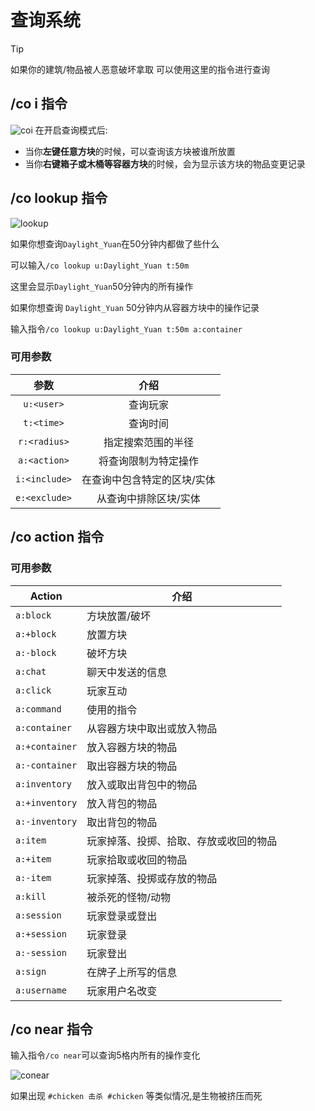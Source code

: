 # 查询系统

>[!TIP]
>
>如果你的建筑/物品被人恶意破坏拿取
>可以使用这里的指令进行查询
>

## /co i 指令

![coi](/images/coi.png)
在开启查询模式后:
- 当你**左键任意方块**的时候，可以查询该方块被谁所放置
- 当你**右键箱子或木桶等容器方块**的时候，会为显示该方块的物品变更记录

## /co lookup 指令

![lookup](/images/lookup.png)

如果你想查询`Daylight_Yuan`在50分钟内都做了些什么

可以输入`/co lookup u:Daylight_Yuan t:50m`

这里会显示`Daylight_Yuan`50分钟内的所有操作

如果你想查询 `Daylight_Yuan` 50分钟内从容器方块中的操作记录

输入指令`/co lookup u:Daylight_Yuan t:50m a:container`

### 可用参数

| 参数 | 介绍 |
| :---: | :---: |
| `u:<user>`  | 查询玩家 |
| `t:<time>`  | 查询时间 |
| `r:<radius>`| 指定搜索范围的半径 |
| `a:<action>`| 将查询限制为特定操作 |
| `i:<include>`| 在查询中包含特定的区块/实体 |
| `e:<exclude>`| 从查询中排除区块/实体|

## /co action 指令

### 可用参数

| Action | 介绍 |
| --- | --- |
| `a:block` | 方块放置/破坏 |
| `a:+block` | 放置方块 |
| `a:-block` | 破坏方块 |
| `a:chat` | 聊天中发送的信息 |
| `a:click` | 玩家互动 |
| `a:command` | 使用的指令 |
| `a:container` | 从容器方块中取出或放入物品 |
| `a:+container` | 放入容器方块的物品 |
| `a:-container` | 取出容器方块的物品 |
| `a:inventory` | 放入或取出背包中的物品 |
| `a:+inventory` | 放入背包的物品 |
| `a:-inventory` | 取出背包的物品 |
| `a:item` | 玩家掉落、投掷、拾取、存放或收回的物品 |
| `a:+item` | 玩家拾取或收回的物品 |
| `a:-item` | 玩家掉落、投掷或存放的物品 |
| `a:kill` | 被杀死的怪物/动物|
| `a:session` | 玩家登录或登出 |
| `a:+session` | 玩家登录 |
| `a:-session` | 玩家登出 |
| `a:sign` | 在牌子上所写的信息 |
| `a:username` | 玩家用户名改变 |

## /co near 指令

输入指令`/co near`可以查询5格内所有的操作变化

![conear](/images/conear.png)

如果出现 `#chicken 击杀 #chicken` 等类似情况,是生物被挤压而死